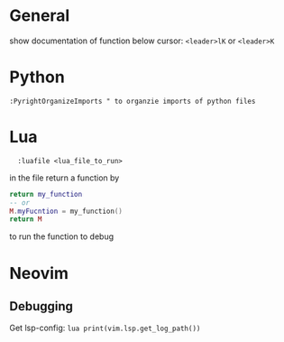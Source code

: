 # General

show documentation of function below cursor: `<leader>lK` or `<leader>K`

# Python

```vim
:PyrightOrganizeImports " to organzie imports of python files
```

# Lua

```vim
  :luafile <lua_file_to_run>
```

in the file return a function by

```lua
return my_function
-- or
M.myFucntion = my_function()
return M
```

to run the function to debug

# Neovim

## Debugging

Get lsp-config: `lua print(vim.lsp.get_log_path())`
